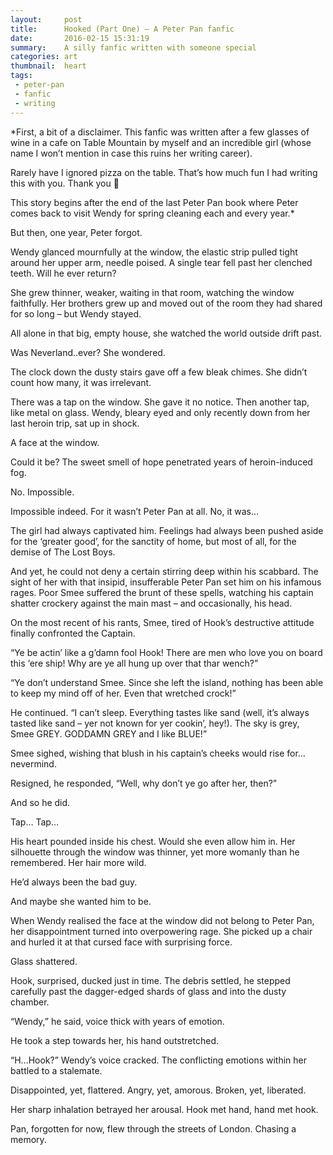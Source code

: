 ```yaml
---
layout:     post
title:      Hooked (Part One) – A Peter Pan fanfic
date:       2016-02-15 15:31:19
summary:    A silly fanfic written with someone special
categories: art
thumbnail:  heart
tags:
 - peter-pan
 - fanfic
 - writing
---
```

*First, a bit of a disclaimer. This fanfic was written after a few glasses of wine in a cafe on Table Mountain by myself and an incredible girl (whose name I won’t mention in case this ruins her writing career).

Rarely have I ignored pizza on the table. That’s how much fun I had writing this with you. Thank you 🙂

This story begins after the end of the last Peter Pan book where Peter comes back to visit Wendy for spring cleaning each and every year.*



But then, one year, Peter forgot.

Wendy glanced mournfully at the window, the elastic strip pulled tight around her upper arm, needle poised. A single tear fell past her clenched teeth. Will he ever return?

She grew thinner, weaker, waiting in that room, watching the window faithfully. Her brothers grew up and moved out of the room they had shared for so long – but Wendy stayed.

All alone in that big, empty house, she watched the world outside drift past.

Was Neverland..ever? She wondered.

The clock down the dusty stairs gave off a few bleak chimes. She didn’t count how many, it was irrelevant.

There was a tap on the window. She gave it no notice. Then another tap, like metal on glass. Wendy, bleary eyed and only recently down from her last heroin trip, sat up in shock.

A face at the window.

Could it be? The sweet smell of hope penetrated years of heroin-induced fog.

No. Impossible.

Impossible indeed. For it wasn’t Peter Pan at all. No, it was…

The girl had always captivated him. Feelings had always been pushed aside for the ‘greater good’, for the sanctity of home, but most of all, for the demise of The Lost Boys.

And yet, he could not deny a certain stirring deep within his scabbard. The sight of her with that insipid, insufferable Peter Pan set him on his infamous rages. Poor Smee suffered the brunt of these spells, watching his captain shatter crockery against the main mast – and occasionally, his head.

On the most recent of his rants, Smee, tired of Hook’s destructive attitude finally confronted the Captain.

“Ye be actin’ like a g’damn fool Hook! There are men who love you on board this ‘ere ship! Why are ye all hung up over that thar wench?”

“Ye don’t understand Smee. Since she left the island, nothing has been able to keep my mind off of her. Even that wretched crock!”

He continued. “I can’t sleep. Everything tastes like sand (well, it’s always tasted like sand – yer not known for yer cookin’, hey!). The sky is grey, Smee GREY. GODDAMN GREY and I like BLUE!”

Smee sighed, wishing that blush in his captain’s cheeks would rise for…nevermind.

Resigned, he responded, “Well, why don’t ye go after her, then?”

And so he did.



Tap… Tap…

His heart pounded inside his chest. Would she even allow him in. Her silhouette through the window was thinner, yet more womanly than he remembered. Her hair more wild.

He’d always been the bad guy.

And maybe she wanted him to be.

When Wendy realised the face at the window did not belong to Peter Pan, her disappointment turned into overpowering rage. She picked up a chair and hurled it at that cursed face with surprising force.

Glass shattered.

Hook, surprised, ducked just in time. The debris settled, he stepped carefully past the dagger-edged shards of glass and into the dusty chamber.

“Wendy,” he said, voice thick with years of emotion.

He took a step towards her, his hand outstretched.

“H…Hook?” Wendy’s voice cracked. The conflicting emotions within her battled to a stalemate.

Disappointed, yet, flattered. Angry, yet, amorous. Broken, yet, liberated.

Her sharp inhalation betrayed her arousal. Hook met hand, hand met hook.

Pan, forgotten for now, flew through the streets of London. Chasing a memory.
